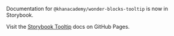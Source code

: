 Documentation for `@khanacademy/wonder-blocks-tooltip` is now in Storybook.

Visit the [Storybook
Tooltip](https://khan.github.io/wonder-blocks/?path=/docs/tooltip) docs on GitHub Pages.
